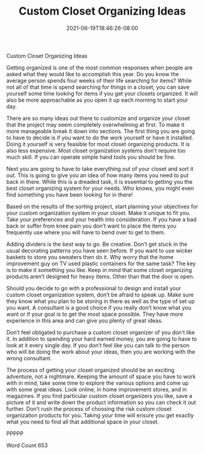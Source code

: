 ﻿---
title: "Custom Closet Organizing Ideas"
date: 2021-06-19T18:46:26-08:00
description: "Closet Organizers txt Tips for Web Success"
featured_image: "/images/Closet Organizers txt.jpg"
tags: ["Closet Organizers txt"]
---

Custom Closet Organizing Ideas

Getting organized is one of the most common responses when people are asked what they would like to accomplish this year. Do you know the average person spends four weeks of their life searching for items? While not all of that time is spend searching for things in a closet, you can save yourself some time looking for items if you get your closets organized. It will also be more approachable as you open it up each morning to start your day. 

There are so many ideas out there to customize and organize your closet that the project may seem completely overwhelming at first. To make it more manageable break it down into sections. The first thing you are going to have to decide is if you want to do the work yourself or have it installed. Doing it yourself is very feasible for most closet organizing products. It is also less expensive. Most closet organization systems don’t require too much skill. If you can operate simple hand tools you should be fine. 

Next you are going to have to take everything out of your closet and sort it out. This is going to give you an idea of how many items you need to put back in there. While this is a dreaded task, it is essential to getting you the best closet organizing system for your needs. Who knows, you might even find something you have been looking for in there! 

Based on the results of the sorting project, start planning your objectives for your custom organization system in your closet. Make it unique to fit you. Take your preferences and your health into consideration. If you have a bad back or suffer from knee pain you don’t want to place the items you frequently use where you will have to bend over to get to them. 

Adding dividers is the best way to go. Be creative. Don’t get stuck in the usual decorating patterns you have seen before. If you want to use wicker baskets to store you sweaters then do it. Why worry that the home improvement guy on TV used plastic containers for the same task? The key is to make it something you like. Keep in mind that some closet organizing products aren’t designed for heavy items. Other than that the door is open. 

Should you decide to go with a professional to design and install your custom closet organization system, don’t be afraid to speak up. Make sure they know what you plan to be storing in there as well as the type of set up you want. A consultant is a good choice if you really don’t know what you want or if your goal is to get the most space possible. They have more experience in this area and can give you plenty of great ideas.

Don’t feel obligated to purchase a custom closet organizer of you don’t like it. In addition to spending your hard earned money, you are going to have to look at it every single day. If you don’t feel like you can talk to the person who will be doing the work about your ideas, then you are working with the wrong consultant. 

The process of getting your closet organized should be an exciting adventure, not a nightmare. Keeping the amount of space you have to work with in mind, take some time to explore the various options and come up with some great ideas. Look online, in home improvement stores, and in magazines. If  you find particular custom closet organizers you like, save a picture of it and write down the product information so you can check it out further. Don’t rush the process of choosing the risk custom closet organization products for you. Taking your time will ensure you get exactly what you need to find all that additional space in your closet. 

PPPPP

Word Count 653

